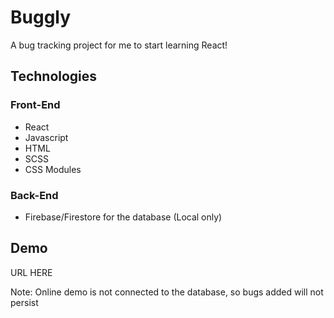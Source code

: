 # Buggly

A bug tracking project for me to start learning React!

## Technologies

### Front-End
- React
- Javascript
- HTML
- SCSS
- CSS Modules

### Back-End
- Firebase/Firestore for the database (Local only)

## Demo

URL HERE

Note: Online demo is not connected to the database, so bugs added will not persist